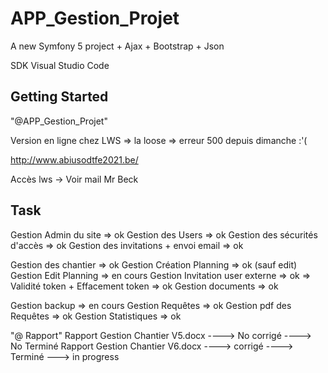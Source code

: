 # APP_Gestion_Projet

A new Symfony 5 project + Ajax + Bootstrap + Json

SDK Visual Studio Code

## Getting Started

"@APP_Gestion_Projet" 

Version en ligne chez LWS
=> la loose => erreur 500 depuis dimanche :'(

http://www.abiusodtfe2021.be/

Accès lws -> Voir mail Mr Beck


## Task
Gestion Admin du site => ok
Gestion des Users => ok
Gestion des sécurités d'accès => ok
Gestion des invitations + envoi email => ok

Gestion des chantier => ok
Gestion Création Planning => ok (sauf edit)
Gestion Edit Planning => en cours
Gestion Invitation user externe => ok => Validité token + Effacement token => ok
Gestion documents => ok

Gestion backup => en cours
Gestion Requêtes => ok
Gestion pdf des Requêtes => ok
Gestion Statistiques => ok 


"@ Rapport" 
Rapport Gestion Chantier V5.docx ----> No corrigé ----> No Terminé
Rapport Gestion Chantier V6.docx ----> corrigé ----> Terminé ---> in progress
